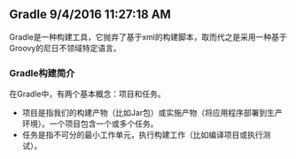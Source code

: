 ## Gradle 9/4/2016 11:27:18 AM 


Gradle是一种构建工具，它抛弃了基于xml的构建脚本，取而代之是采用一种基于Groovy的尼日不领域特定语言。

### Gradle构建简介

在Gradle中，有两个基本概念：项目和任务。

- 项目是指我们的构建产物（比如Jar包）或实施产物（将应用程序部署到生产环境）。一个项目包含一个或多个任务。
- 任务是指不可分的最小工作单元，执行构建工作（比如编译项目或执行测试）。


